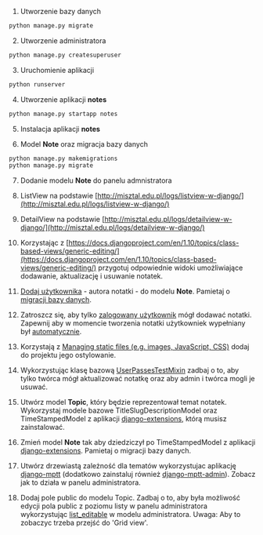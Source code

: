 1. Utworzenie bazy danych
```bash
python manage.py migrate
```
2. Utworzenie administratora
```bash
python manage.py createsuperuser
```
3. Uruchomienie aplikacji
```bash
python runserver 
```
4. Utworzenie aplikacji __notes__
```bash
python manage.py startapp notes
```
5. Instalacja aplikacji __notes__ 

6. Model __Note__ oraz migracja bazy danych
```bash
python manage.py makemigrations
python manage.py migrate
```

7. Dodanie modelu __Note__ do panelu admnistratora

8. ListView na podstawie [http://misztal.edu.pl/logs/listview-w-django/](http://misztal.edu.pl/logs/listview-w-django/)

9. DetailView na podstawie [http://misztal.edu.pl/logs/detailview-w-django/](http://misztal.edu.pl/logs/detailview-w-django/)

10. Korzystając z [https://docs.djangoproject.com/en/1.10/topics/class-based-views/generic-editing/](https://docs.djangoproject.com/en/1.10/topics/class-based-views/generic-editing/) przygotuj odpowiednie widoki umożliwiające dodawanie, aktualizację i usuwanie notatek.
 
11. [Dodaj użytkownika](https://docs.djangoproject.com/en/1.10/topics/class-based-views/generic-editing/#models-and-request-user) - autora notatki - do modelu __Note__. Pamietaj o [migracji bazy danych](https://docs.djangoproject.com/en/1.10/topics/migrations/).
 
12. Zatroszcz się, aby tylko [zalogowany użytkownik](https://docs.djangoproject.com/en/1.10/topics/auth/default/#django.contrib.auth.decorators.login_required) mógł dodawać notatki. Zapewnij aby w momencie tworzenia notatki użytkowniek wypełniany był [automatycznie](https://docs.djangoproject.com/en/1.10/topics/class-based-views/generic-editing/#models-and-request-user).

13. Korzystają z [Managing static files (e.g. images, JavaScript, CSS)](https://docs.djangoproject.com/en/1.10/howto/static-files/) dodaj do projektu jego ostylowanie.

14. Wykorzystując klasę bazową [UserPassesTestMixin](https://docs.djangoproject.com/en/1.10/topics/auth/default/#django.contrib.auth.mixins.UserPassesTestMixin) zadbaj o to, aby tylko twórca mógł aktualizować notatkę oraz aby admin i twórca mogli je usuwać.

15. Utwórz model __Topic__, który będzie reprezentował temat notatek. Wykorzystaj modele bazowe TitleSlugDescriptionModel oraz TimeStampedModel  z aplikacji [django-extensions](https://github.com/django-extensions/django-extensions), którą musisz zainstalować.

16. Zmień model __Note__ tak aby dziedziczył po TimeStampedModel  z aplikacji [django-extensions](https://github.com/django-extensions/django-extensions). Pamietaj o migracji bazy danych.
 
17. Utwórz drzewiastą zależność dla tematów wykorzystujac aplikację [django-mptt](https://github.com/django-mptt/django-mptt) (dodatkowo zainstaluj również [django-mptt-admin](https://github.com/mbraak/django-mptt-admin)). Zobacz jak to działa w panelu administratora.

18. Dodaj pole public do modelu Topic. Zadbaj o to, aby była możliwość edycji pola public z poziomu listy w panelu administratora wykorzystując [list_editable](https://docs.djangoproject.com/en/1.10/ref/contrib/admin/#django.contrib.admin.ModelAdmin.list_editable) w modelu administratora. Uwaga: Aby to zobaczyc trzeba przejść do 'Grid view'.